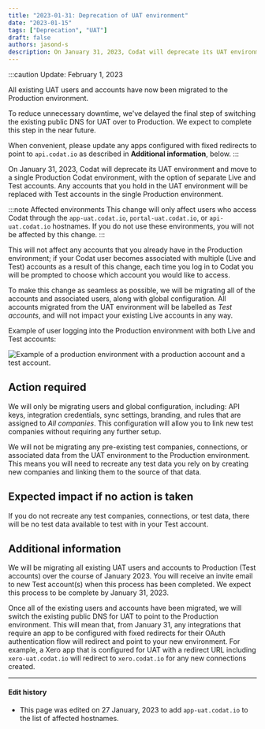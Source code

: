 ```yaml
---
title: "2023-01-31: Deprecation of UAT environment"
date: "2023-01-15"
tags: ["Deprecation", "UAT"]
draft: false
authors: jasond-s
description: On January 31, 2023, Codat will deprecate its UAT environment and move to a single Production Codat environment, with the option of separate Live and Test accounts. Any accounts that you hold in the UAT environment will be replaced with Test accounts in the single Production environment.
---
```


:::caution Update: February 1, 2023

All existing UAT users and accounts have now been migrated to the Production environment.

To reduce unnecessary downtime, we've delayed the final step of switching the existing public DNS for UAT over to Production. We expect to complete this step in the near future.

When convenient, please update any apps configured with fixed redirects to point to `api.codat.io` as described in **Additional information**, below.
:::

<!--truncate-->

On January 31, 2023, Codat will deprecate its UAT environment and move to a single Production Codat environment, with the option of separate Live and Test accounts. Any accounts that you hold in the UAT environment will be replaced with Test accounts in the single Production environment.

:::note Affected environments
This change will only affect users who access Codat through the `app-uat.codat.io`, `portal-uat.codat.io`, or `api-uat.codat.io` hostnames. If you do not use these environments, you will not be affected by this change.
:::

This will not affect any accounts that you already have in the Production environment; if your Codat user becomes associated with multiple (Live and Test) accounts as a result of this change, each time you log in to Codat you will be prompted to choose which account you would like to access.

To make this change as seamless as possible, we will be migrating all of the accounts and associated users, along with global configuration. All accounts migrated from the UAT environment will be labelled as _Test accounts_, and will not impact your existing Live accounts in any way.

Example of user logging into the Production environment with both Live and Test accounts:

<img
  src="/img/old/66d6e34-4df0df69-b94c-4a46-b229-73430182704c.png"
  alt="Example of a production environment with a production account and a test account."
/>

## Action required

We will only be migrating users and global configuration, including: API keys, integration credentials, sync settings, branding, and rules that are assigned to _All companies_. This configuration will allow you to link new test companies without requiring any further setup.

We will not be migrating any pre-existing test companies, connections, or associated data from the UAT environment to the Production environment. This means you will need to recreate any test data you rely on by creating new companies and linking them to the source of that data.

## Expected impact if no action is taken

If you do not recreate any test companies, connections, or test data, there will be no test data available to test with in your Test account.

## Additional information

We will be migrating all existing UAT users and accounts to Production (Test accounts) over the course of January 2023. You will receive an invite email to new Test account(s) when this process has been completed. We expect this process to be complete by January 31, 2023.

Once all of the existing users and accounts have been migrated, we will switch the existing public DNS for UAT to point to the Production environment. This will mean that, from January 31, any integrations that require an app to be configured with fixed redirects for their OAuth authentication flow will redirect and point to your new environment. For example, a Xero app that is configured for UAT with a redirect URL including `xero-uat.codat.io` will redirect to `xero.codat.io` for any new connections created.

---

#### Edit history

- This page was edited on 27 January, 2023 to add `app-uat.codat.io` to the list of affected hostnames.
